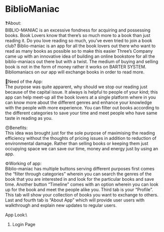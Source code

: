 # BiblioManiac
❓About:\
BIBLIO-MANIAC is an excessive fondness for acquiring and possessing books. Book Lovers know that there’s so much more to a book than just reading it. Do you love reading so much, you’ve even tried to join a book club? Biblio-maniac is an app for all the book lovers out there who want to read as many books as possible so to make this easier Three’s Company came up with an innovative idea of building an online bookstore for all the biblio-maniacs out there but with a twist. The medium of buying and selling book is not in the form of money rather it works on BARTER SYSTEM. Bibliomaniacs on our app will exchange books in order to read more.

🤔Need of the App:\
The purpose was quite apparent, why should we stop our reading just because of the capital issue. It always is helpful to people of your kind; this app can help meet-up all the book lovers at a single platform where in you can know more about the different genres and enhance your knowledge with the people with more experience. You can filter out books according to the different categories to save your time and meet people who have same taste in reading as you. 

😍Benefits:\
This idea was brought just for the sole purpose of maximising the reading efficiency without the thoughts of pricing issues in addition to reduction of environmental damage. Rather than selling books or keeping them just occupying space we can save our time, money and energy just by using an app. 

⚙️Working of app:\
Biblio-maniac has multiple buttons serving different purposes first comes the “filter through categories” wherein you can search the genres of the book that you are interested in and look for the particular books and save time. Another button “Timeline” comes with an option wherein you can look up for the book and meet the people alike you. Third tab is your “Profile”. This tab will show your collection of books you want to exchange to others. Last and fourth tab is “About App” which will provide user users with walkthrough and explain new updates to regular users.

App Look:\
1. Login Page
